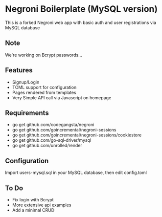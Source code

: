 Negroni Boilerplate (MySQL version)
===============

This is a forked Negroni web app with basic auth and user registrations via MySQL database

Note
----------
We're working on Bcrypt passwords...

Features
----------
* Signup/Login
* TOML support for configuration
* Pages rendered from templates
* Very Simple API call via Javascript on homepage

Requirements
-----------

* go get github.com/codegangsta/negroni
* go get github.com/goincremental/negroni-sessions
* go get github.com/goincremental/negroni-sessions/cookiestore
* go get github.com/go-sql-driver/mysql
* go get github.com/unrolled/render

Configuration
--------------
Import users-mysql.sql in your MySQL database, then edit config.toml

To Do
-----------

* Fix login with Bcrypt
* More extensive api examples
* Add a minimal CRUD


